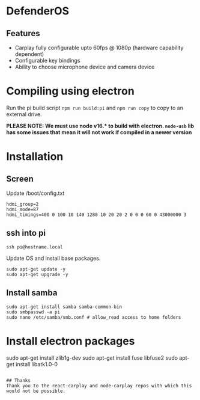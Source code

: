 # DefenderOS

## Features
- Carplay fully configurable upto 60fps @ 1080p (hardware capability dependent)
- Configurable key bindings
- Ability to choose microphone device and camera device

# Compiling using electron
Run the pi build script `npm run build:pi` and `npm run copy` to copy to an external drive.

**PLEASE NOTE: We must use node v16.\* to build with electron. `node-usb` lib has some issues that mean it will not work if compiled in a newer version**

# Installation

## Screen
Update /boot/config.txt
```
hdmi_group=2
hdmi_mode=87
hdmi_timings=400 0 100 10 140 1280 10 20 20 2 0 0 0 60 0 43000000 3
```

## ssh into pi
`ssh pi@hostname.local`

Update OS and install base packages.
```
sudo apt-get update -y
sudo apt-get upgrade -y
```

## Install samba
```
sudo apt-get install samba samba-common-bin
sudo smbpasswd -a pi
sudo nano /etc/samba/smb.conf # allow_read access to home folders
```

# Install electron packages
sudo apt-get install zlib1g-dev
sudo apt-get install fuse libfuse2
sudo apt-get install libatk1.0-0
```

## Thanks
Thank you to the react-carplay and node-carplay repos with which this would not be possible.
